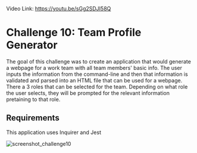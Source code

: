 Video Link: https://youtu.be/sGg2SDJI58Q

# Challenge 10: Team Profile Generator

The goal of this challenge was to create an application that would generate a webpage for a work team with all team members' basic info. The user inputs the information from the command-line and then that information is validated and parsed into an HTML file that can be used for a webpage.
There a 3 roles that can be selected for the team. Depending on what role the user selects, they will be prompted for the relevant information pretaining to that role.

## Requirements
This application uses Inquirer and Jest

![screenshot_challenge10](https://user-images.githubusercontent.com/101528994/172602074-443db748-b78c-4442-a4af-fd5d35f177e8.png)
